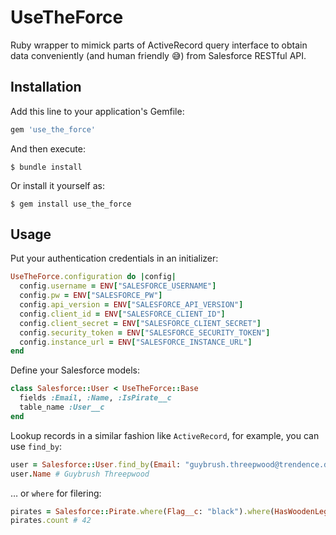 # UseTheForce
Ruby wrapper to mimick parts of ActiveRecord query interface to obtain
data conveniently (and human friendly 😅) from Salesforce RESTful API.

## Installation

Add this line to your application's Gemfile:

```ruby
gem 'use_the_force'
```

And then execute:

    $ bundle install

Or install it yourself as:

    $ gem install use_the_force

## Usage

Put your authentication credentials in an initializer:
```ruby
UseTheForce.configuration do |config|
  config.username = ENV["SALESFORCE_USERNAME"]
  config.pw = ENV["SALESFORCE_PW"]
  config.api_version = ENV["SALESFORCE_API_VERSION"]
  config.client_id = ENV["SALESFORCE_CLIENT_ID"]
  config.client_secret = ENV["SALESFORCE_CLIENT_SECRET"]
  config.security_token = ENV["SALESFORCE_SECURITY_TOKEN"]
  config.instance_url = ENV["SALESFORCE_INSTANCE_URL"]
end
```

Define your Salesforce models:
```ruby
class Salesforce::User < UseTheForce::Base
  fields :Email, :Name, :IsPirate__c
  table_name :User__c
end
```

Lookup records in a similar fashion like `ActiveRecord`, for example,
you can use `find_by`:

```ruby
user = Salesforce::User.find_by(Email: "guybrush.threepwood@trendence.de")
user.Name # Guybrush Threepwood
```

… or `where` for filering:

```ruby
pirates = Salesforce::Pirate.where(Flag__c: "black").where(HasWoodenLeg: false).all
pirates.count # 42
```
